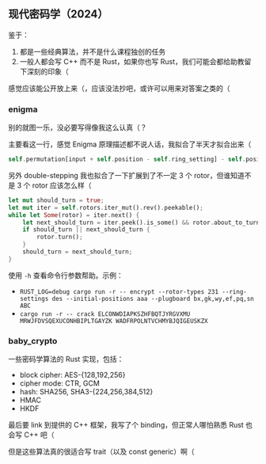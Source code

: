 ## 现代密码学（2024）

鉴于：

1.  都是一些经典算法，并不是什么课程独创的任务
2.  一般人都会写 C++ 而不是 Rust，如果你也写 Rust，我们可能会都给助教留下深刻的印象（

感觉应该能公开放上来（，应该没法抄吧，或许可以用来对答案之类的（

### enigma

别的就图一乐，没必要写得像我这么认真（？

主要看这一行，感觉 Enigma 原理描述都不说人话，我拟合了半天才拟合出来（

```rust
self.permutation[input + self.position - self.ring_setting] - self.position + self.ring_setting
```

另外 double-stepping 我也拟合了一下扩展到了不一定 3 个 rotor，但谁知道不是 3 个 rotor 应该怎么样（

```rust
let mut should_turn = true;
let mut iter = self.rotors.iter_mut().rev().peekable();
while let Some(rotor) = iter.next() {
    let next_should_turn = iter.peek().is_some() && rotor.about_to_turnover();
    if should_turn || next_should_turn {
        rotor.turn();
    }
    should_turn = next_should_turn;
}
```

使用 `-h` 查看命令行参数帮助。示例：

-   `RUST_LOG=debug cargo run -r -- encrypt --rotor-types 231 --ring-settings des --initial-positions aaa --plugboard bx,gk,wy,ef,pq,sn ABC`
-   `cargo run -r -- crack ELCONWDIAPKSZHFBQTJYRGVXMU MRWJFDVSQEXUCONHBIPLTGAYZK WADFRPOLNTVCHMYBJQIGEUSKZX`

### baby_crypto

一些密码学算法的 Rust 实现，包括：

-   block cipher: AES-{128,192,256}
-   cipher mode: CTR, GCM
-   hash: SHA256, SHA3-{224,256,384,512}
-   HMAC
-   HKDF

最后要 link 到提供的 C++ 框架，我写了个 binding，但正常人哪怕熟悉 Rust 也会写 C++ 吧（

但是这些算法真的很适合写 trait（以及 const generic）啊（

